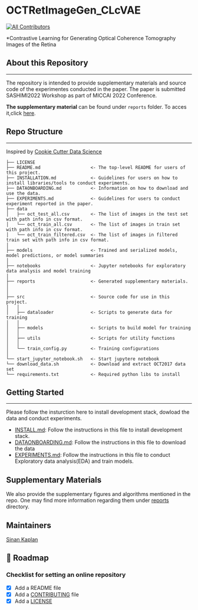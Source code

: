 # OCTRetImageGen_CLcVAE
<!-- ALL-CONTRIBUTORS-BADGE:START - Do not remove or modify this section -->
[![All Contributors](https://img.shields.io/badge/all_contributors-1-orange.svg?style=flat-square)](#contributors-)
<!-- ALL-CONTRIBUTORS-BADGE:END -->

*Contrastive Learning for Generating Optical Coherence Tomography Images of the Retina

## About this Repository
---
The repository is intended to provide supplementary materials and source code of the experimentes conducted in the paper. The paper is submitted SASHIMI2022 Workshop as part of MICCAI 2022 Conference. 

<strong>The supplementary material</strong> can be found under `reports` folder. To acces it,click [here](/reports/Supplementary_material.pdf).
## Repo Structure
---
Inspired by [Cookie Cutter Data Science](https://github.com/drivendata/cookiecutter-data-science)

```
├── LICENSE
├── README.md                   <- The top-level README for users of this project.
├── INSTALLATION.md             <- Guidelines for users on how to install libraries/tools to conduct experiments.
├── DATAONBOARDING.md           <- Information on how to download and use the data.
├── EXPERIMENTS.md              <- Guidelines for users to conduct experiment reported in the paper.
├── data
│   ├── oct_test_all.csv        <- The list of images in the test set with path info in csv format.
│   └── oct_train_all.csv       <- The list of images in train set with path info in csv format.
│   └── oct_train_filtered.csv  <- The list of images in filtered train set with path info in csv format.
│
├── models                      <- Trained and serialized models, model predictions, or model summaries
│
├── notebooks                   <- Jupyter notebooks for exploratory data analysis and model training
│
├── reports                     <- Generated supplementary materials.
│
│
├── src                         <- Source code for use in this project.
│   │
│   ├── dataloader              <- Scripts to generate data for training
│   │
│   ├── models                  <- Scripts to build model for training
│   │
│   ├── utils                   <- Scripts for utility functions
│   │
│   └── train_config.py         <- Training configurations
│   
└── start_jupyter_notebook.sh   <- Start jupytere notebook 
└── download_data.sh            <- Download and extract OCT2017 data set
└── requirements.txt            <- Required python libs to install 
```
## Getting Started
---
Please follow the insturction here to install development stack, dowload the data and conduct experiments. 

* [INSTALL.md](INSTALL.md): Follow the instructions in this file to install development stack.
* [DATAONBOARDING.md](DATAONBOARDING.md): Follow the instructions in this file to download the data
* [EXPERIMENTS.md](EXPERIMENTS.md): Follow the instructions in this file to conduct Exploratory data analysis(EDA) and train models.


## Supplementary Materials

We also provide the supplementary figures and algorithms mentioned in the repo. One may find more information regarding them under [reports](#reports) directory.

**Maintainers**
---
[Sinan Kaplan](https://www.linkedin.com/in/kaplansinan/)

🎯 Roadmap
---

### Checklist for setting an online repository 

- [x] Add a README file
- [x] Add a [CONTRIBUTING](CONTRIBUTING.md) file
- [x] Add a [LICENSE](LICENSE.md)
